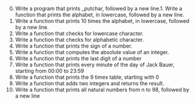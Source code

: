
0. Write a program that prints _putchar, followed by a new line.1. Write a function that prints the alphabet, in lowercase, followed by a new line.
2. Write a function that prints 10 times the alphabet, in lowercase, followed by a new line.
3. Write a function that checks for lowercase character.
4. Write a function that checks for alphabetic character.
5. Write a function that prints the sign of a number.
6. Write a function that computes the absolute value of an integer.
7. Write a function that prints the last digit of a number
8. Write a function that prints every minute of the day of Jack Bauer, starting from 00:00 to 23:59
9. Write a function that prints the 9 times table, starting with 0
10. Write a function that adds two integers and returns the result.
11. Write a function that prints all natural numbers from n to 98, followed by a new line
